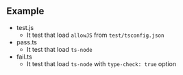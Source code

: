## Example

- test.js
    - It test that load `allowJS` from `test/tsconfig.json`
- pass.ts
    - It test that load `ts-node`
- fail.ts
    - It test that load `ts-node` with `type-check: true` option
